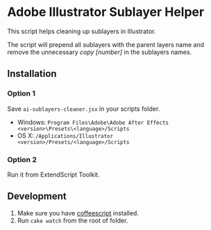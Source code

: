 # Adobe Illustrator Sublayer Helper

This script helps cleaning up sublayers in Illustrator. 

The script will prepend all sublayers with the parent layers name and remove the unnecessary *copy [number]* in the sublayers names.

## Installation

### Option 1

Save `ai-sublayers-cleaner.jsx` in your scripts folder.

- Windows: `Program Files\Adobe\Adobe After Effects <version>\Presets\<language>/Scripts`
- OS X: `/Applications/Illustrator <version>/Presets/<language>/Scripts`

### Option 2

Run it from ExtendScript Toolkit.

## Development

1. Make sure you have [coffeescript](http://coffeescript.org) installed.
2. Run `cake watch` from the root of folder.